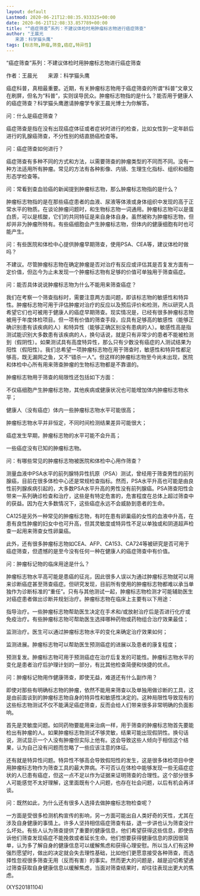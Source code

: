 ```yaml
---
layout: default
Lastmod: 2020-06-21T12:08:35.933325+00:00
date: 2020-06-21T12:08:33.857789+00:00
title: "“癌症筛查”系列：不建议体检时用肿瘤标志物进行癌症筛查"
author: "王晨光
　　来源：科学猫头鹰"
tags: [标志物,肿瘤,筛查,癌症,特异性]
---
```


“癌症筛查”系列：不建议体检时用肿瘤标志物进行癌症筛查

作者：王晨光　　来源：科学猫头鹰

癌症科普，真相最重要。近期，有关肿瘤标志物用于癌症筛查的所谓“科普”文章又在刷屏，但名为“科普”，实则误导民众。肿瘤标志物指的是什么？能否用于健康人的癌症筛查？科学猫头鹰邀请肿瘤学专家王晨光博士为你解答。

问：什么是癌症筛查？

癌症筛查是指在没有出现癌症体征或者症状时进行的检查，比如女性到一定年龄后进行的乳腺癌筛查，不分性别的结直肠癌检查等。

问：癌症筛查如何进行？

癌症筛查有多种不同的方式和方法，以需要筛查的肿瘤类型的不同而不同。没有一种方法适用所有肿瘤。常见的方法有各种影像、内镜、生理生化指标、组织和细胞形态学检查等。

问：常看到查血验癌的新闻提到肿瘤标志物，那么肿瘤标志物指的是什么？

肿瘤标志物指的是在那些癌症患者的血液、尿液等体液或身体组织中发现的高于正常水平的物质。在谈论肿瘤问题时，和生物标志物一词通用。肿瘤标志物可以是蛋白质，可以是核酸，它们的共同特征是来自身体自身。虽然被称为肿瘤标志物，但却并非为肿瘤所特有。有些癌细胞会产生肿瘤标志物，但体内的健康细胞有时也可能产生。

问：有些医院和体检中心提供肿瘤早期筛查，使用PSA、CEA等，建议体检时做吗？

不建议。尽管肿瘤标志物在确定肿瘤是否对治疗有反应或评估其是否复发方面有一定价值，但迄今为止未发现一个肿瘤标志物有足够的价值可单独用于筛查癌症。

问：能否具体说说肿瘤标志物为什么不能用来筛查癌症？

我们在考察一个筛查指标时，需要注意两方面问题，即该标志物的敏感性和特异性。肿瘤标志物可用于评估肿瘤对治疗的反应以及预后评价和检测，所以研究人员希望它们也可被用于健康人的癌症早期筛查。现实情况是，已经有很多肿瘤标志物被用于年度体检项目。但一项有价值的筛查手段，应具有足够高的敏感性（能够正确识别患有该疾病的人）和特异性（能够正确区别没有患病的人）。敏感性高是指测试能识别大多数患有该疾病的人，换句话说，就是只有非常少的患者不能被检测到（假阴性）。如果测试具有高度特异性，那么只有少数没有癌症的人测试结果为阳性（假阳性）。我们总希望一项肿瘤标志物在用于筛查时，敏感性和特异性都足够高，既无漏网之鱼，又不“错杀一人”。但这样的肿瘤标志物至今尚未出现，医院和体检中心所有用来筛查肿瘤的生物标志物都是不靠谱的。

肿瘤标志物用于筛查的局限性还包括如下方面：

不仅癌细胞产生肿瘤标志物，其他疾病或健康状况也可能增加体内肿瘤标志物水平；

健康人（没有癌症）体内一些肿瘤标志物水平可能很高；

肿瘤标志物水平并非恒定，不同时间检测结果差异可能很大；

癌症发生早期，肿瘤标志物的水平可能不会升高；

一些癌症没有已知的肿瘤标志物。

问：有哪些常见的肿瘤标志物被医院和体检中心用作筛查？

测量血液中PSA水平的前列腺特异性抗原（PSA）测试，曾经用于筛查男性的前列腺癌，目前在很多体检中心还是常规检查指标。然而，PSA水平升高也可能是由良性前列腺疾病引起的，大多数PSA水平升高的男性没有前列腺癌。PSA筛查阳性会带来一系列确诊检查和治疗，这些是有特定危害的，危害程度在总体上超过筛查中的获益。因为在大多数情况下，这些癌症永远不会威胁到患者的生命。

CA125是另外一种常见的肿瘤标志物，有时在患有卵巢癌的女性的血液中升高，在患有良性肿瘤的妇女中也可升高，但其灵敏度或特异性不足以单独或和阴道超声检查一起用来筛查女性卵巢癌。

此外，还有很多肿瘤标志物如CEA、AFP、CA153、CA724等被研究是否可用于癌症筛查，但遗憾的是至今没有任何一种在健康人的癌症筛查中有价值。

问：肿瘤标记物的临床用途是什么？

肿瘤标志物水平高可能是患癌的征兆，因此很多人误以为通过肿瘤标志物就可以用来诊断癌症甚至筛查癌症。但研究发现，目前所有使用的肿瘤标志物都难以承当单独作为诊断标准的“重任”。只有与其他测试一起，肿瘤标志物检测才可能辅助医生对癌症患者做出诊断并规划治疗。肿瘤标志物在临床上主要有以下用途：

指导治疗。一些肿瘤标志物帮助医生决定在手术和/或放射治疗后是否进行化疗或免疫治疗。有些肿瘤标志物可帮助医生选择哪种药物或药物组合治疗效果最佳；

监测治疗。医生可以通过肿瘤标志物水平的变化来确定治疗效果如何；

监测进展。肿瘤标志物可以帮助医生预测癌症的进展以及患者的康复程度；

预测复发。肿瘤标志物可用于预测癌症在治疗后复发的可能性。肿瘤标志物水平的变化是患者治疗后护理计划的一部分，有比其他检查简便和快捷的优点。

问：肿瘤标记物用作健康筛查，即使无益，难道还有什么副作用？

即使对那些有明确标志物的肿瘤，依然不能用来筛查以及单独用做诊断的工具，这是由前面谈到的肿瘤标志物自身的特异性和敏感性决定的。这种局限性导致现有的这些标志物测试不仅不能满足癌症筛查，反而会给人们带来很多非常明确的负面影响。

首先是灵敏度问题。如同药物要能用来治病一样，用于筛查的肿瘤标志物首先要能检出有肿瘤的人。如果肿瘤标志物测试不够灵敏，结果可能出现假阴性。换句话说，测试显示一个人没有肿瘤但实际上他有。这会导致这些人倾向于相信这个结果，认为自己没有问题而忽略了一些应该注意的体征。

还有就是特异性问题。特异性不够高会导致假阳性的发生，这是很多体检项目中使用肿瘤标志物作为筛查工具的最大弊病。不可否认在体检中能够发现一些无癌症症状的人已患有癌症，但这一点不足以作为证据来证明筛查的合理性。这个部分很多人可能感觉不太好理解，这里面既有个人问题，也存在社会问题，以后有机会再详谈。

问：既然如此，为什么还有很多人选择去做肿瘤标志物检查呢？

一方面是受很多检测机构宣传的影响，另一方面可能出自人类好奇的天性，尤其在涉及自身健康的事情上。许多人坚持相信癌症筛查有益，退一步讲也认为筛查没什么坏处。有些人认为筛查提供了重要的健康信息，他们希望获得这些信息，即使告诉他们筛查发现癌症不能挽救或者延长生命。他们想要获得健康信息的原因很简单，认为多了解自身的健康信息可以缓解焦虑和获得心理安慰。所以当人们有这种强烈愿望时，做出的决定就会失去理性基础，比如他们更愿意接受各种筛查，而选择性忽视很多筛查无用（反而有害）的事实。然而更大的问题是，越是迫切希望通过筛查获取自身健康信息以缓解焦虑，当面对筛查结果时，却往往表现出更大的焦虑。

(XYS20181104)

